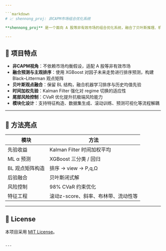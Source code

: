 ```yaml
---

```markdown
# 📈 shennong_proj: 非CAPM市场组合优化系统

**shennong_proj** 是一个面向 A 股等非有效市场的组合优化系统，融合了贝叶斯推理、机器学习 α 预测、Kalman Filter 时间加权、CVaR 风控等先进方法，旨在构建稳健、可解释、实盘可部署的投资组合。

---
```


## 🚀 项目特点

- **非CAPM视角**：不依赖市场均衡假设，适配 A 股等非有效市场
- **融合预测与主观排序**：使用 XGBoost 对因子未来走势进行排序预测，构建 Black–Litterman 观点矩阵
- **贝叶斯观点融合**：保留 BL 结构，融合机器学习排序与历史均值先验
- **时间加权先验**：Kalman Filter 强化对 regime 切换的适应性
- **尾部风险控制**：CVaR 优化提升抗极端风险能力
- **模块化设计**：支持特征构造、数据集生成、滚动训练、预测可视化等流程解耦

---

## 🧠 方法亮点

| 模块        | 方法                    |
| --------- | --------------------- |
| 先验收益      | Kalman Filter 时间加权平均  |
| ML α 预测   | XGBoost 三分类 / 回归      |
| BL 观点矩阵构造 | 排序 → view → P,q,Ω     |
| 后验融合      | 贝叶斯闭式解                |
| 风险控制      | 98% CVaR 约束优化         |
| 特征工程      | 滚动z-score、斜率、布林带、流动性等 |

---

## 📄 License

本项目采用 [MIT License](LICENSE)。

```

---
